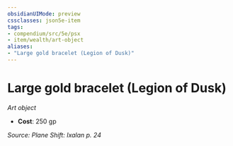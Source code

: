 ```yaml
---
obsidianUIMode: preview
cssclasses: json5e-item
tags:
- compendium/src/5e/psx
- item/wealth/art-object
aliases: 
- "Large gold bracelet (Legion of Dusk)"
---
```

# Large gold bracelet (Legion of Dusk)
*Art object*  

- **Cost**: 250 gp

*Source: Plane Shift: Ixalan p. 24*